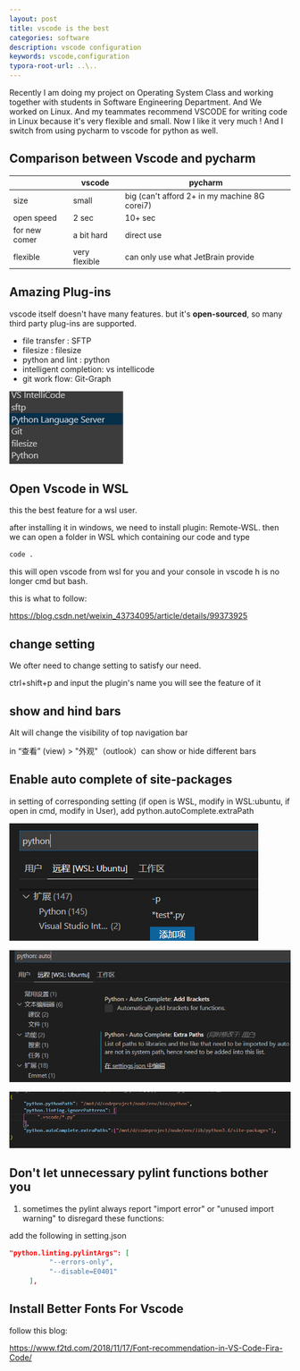 ```yaml
---
layout: post
title: vscode is the best
categories: software
description: vscode configuration
keywords: vscode,configuration
typora-root-url: ..\..
---
```






Recently I am doing my project on Operating System Class and  working together with students in Software Engineering Department. And We worked on Linux. And my teammates recommend VSCODE for writing code in Linux because it's very flexible and small. Now I like it very much ! And I switch from using pycharm to vscode for python as well.

## Comparison between Vscode and pycharm

|               | vscode        | pycharm                                       |
| ------------- | ------------- | --------------------------------------------- |
| size          | small         | big (can't afford 2+ in my machine 8G corei7) |
| open speed    | 2 sec         | 10+ sec                                       |
| for new comer | a bit hard    | direct use                                    |
| flexible      | very flexible | can only use what JetBrain provide            |

## Amazing Plug-ins

vscode itself doesn't have many features. but it's **open-sourced**, so many third party plug-ins are supported.

-  file transfer : SFTP
- filesize : filesize
- python and lint : python
- intelligent completion: vs intellicode
- git work flow: Git-Graph

![1577638433822](/images/screenshots/1577638433822.png)

## Open Vscode in WSL

this the best feature for a wsl user.

after installing it in windows, we need to install plugin: Remote-WSL. then  we can open a folder in WSL which containing our code and type 

```bash
code .
```

this will open vscode from wsl for you and your console in vscode h is no longer cmd but bash.



this is what to follow:

<https://blog.csdn.net/weixin_43734095/article/details/99373925>

## change setting

We ofter need to change setting to satisfy our need.

ctrl+shift+p and input the plugin's name you will see the feature of it



## show and hind bars

Alt will change the visibility of top navigation bar

in “查看” (view) > "外观"（outlook）can show or hide different bars



 

## Enable  auto complete of site-packages



in setting of corresponding setting  (if open is WSL, modify in WSL:ubuntu, if open in cmd, modify in User), add python.autoComplete.extraPath



![1577637699108](/images/screenshots/1577637699108.png)

![1577637758364](/images/screenshots/1577637758364.png)

![1577637775470](/images/screenshots/1577637775470.png)



## Don't let unnecessary pylint functions bother you

1.  sometimes the pylint always  report "import error"  or "unused import warning" to disregard these functions:

   add the following in setting.json

   ```json
   "python.linting.pylintArgs": [
             "--errors-only",
             "--disable=E0401"
        ],
   ```


## Install Better Fonts For Vscode 

follow this blog:

<https://www.f2td.com/2018/11/17/Font-recommendation-in-VS-Code-Fira-Code/>